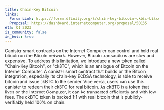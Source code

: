 ```yaml
---
title: Chain-Key Bitcoin
links:
  Forum Link: https://forum.dfinity.org/t/chain-key-bitcoin-ckbtc-bitcoin-wrapped-by-a-smart-contract/17606/
  Proposal: https://dashboard.internetcomputer.org/proposal/50135
eta: Q1 2023
is_community: false
in_beta: true
---
```


Canister smart contracts on the Internet Computer can control and hold real bitcoin on the Bitcoin network. 
However, Bitcoin transactions are slow and expensive. 
To address this limitation, we introduce a new token called "Chain-Key Bitcoin", or "ckBTC", which is an analogue of Bitcoin on the Internet Computer.
A canister smart contract that builds on the Bitcoin integration, especially its chain-key ECDSA technology, is able to receive bitcoin and issue ckBTC to the sender.
Vice versa, users can use this canister to redeem their ckBTC for real bitcoin.
As ckBTC is a token that lives on the Internet Computer, it can be transacted efficiently and with low fees.
The ckBTC token is backed 1:1 with real bitcoin that is publicly-verifiably held 100% on chain.
